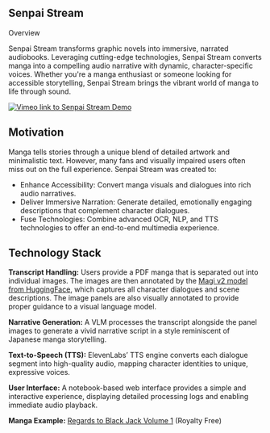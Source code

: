 ## Senpai Stream
Overview

Senpai Stream transforms graphic novels into immersive, narrated audiobooks. Leveraging cutting-edge technologies, Senpai Stream converts manga into a compelling audio narrative with dynamic, character-specific voices. Whether you're a manga enthusiast or someone looking for accessible storytelling, Senpai Stream brings the vibrant world of manga to life through sound.

[![Vimeo link to Senpai Stream Demo](https://d112y698adiu2z.cloudfront.net/photos/production/software_photos/003/293/375/datas/original.png)](https://vimeo.com/manage/videos/1059640936)

## Motivation

Manga tells stories through a unique blend of detailed artwork and minimalistic text. However, many fans and visually impaired users often miss out on the full experience. Senpai Stream was created to:

- Enhance Accessibility: Convert manga visuals and dialogues into rich audio narratives.
- Deliver Immersive Narration: Generate detailed, emotionally engaging descriptions that complement character dialogues.
- Fuse Technologies: Combine advanced OCR, NLP, and TTS technologies to offer an end-to-end multimedia experience.

## Technology Stack

**Transcript Handling:**
        Users provide a PDF manga that is separated out into individual images. The images are then annotated by the [Magi v2 model from HuggingFace](https://huggingface.co/ragavsachdeva/magiv2), which captures all character dialogues and scene descriptions. The image panels are also visually annotated to provide proper guidance to a visual language model.
 
**Narrative Generation:**
        A VLM processes the transcript alongside the panel images to generate a vivid narrative script in a style reminiscent of Japanese manga storytelling.

**Text-to-Speech (TTS):**
        ElevenLabs’ TTS engine converts each dialogue segment into high-quality audio, mapping character identities to unique, expressive voices.

**User Interface:**
        A notebook-based web interface provides a simple and interactive experience, displaying detailed processing logs and enabling immediate audio playback.

**Manga Example:**
        [Regards to Black Jack Volume 1](https://densho810.com/free/) (Royalty Free)
